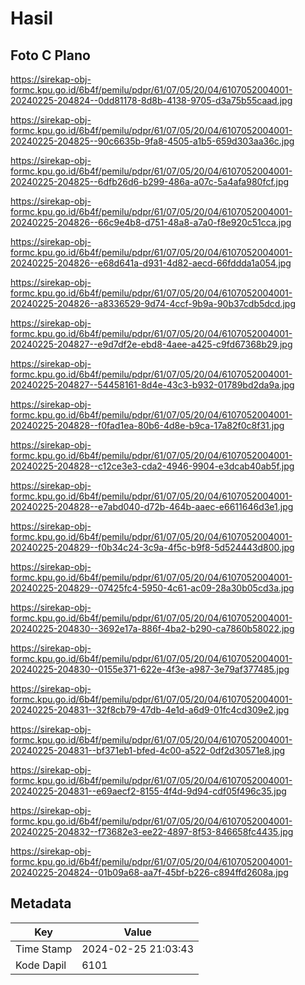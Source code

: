 # Hasil

## Foto C Plano

https://sirekap-obj-formc.kpu.go.id/6b4f/pemilu/pdpr/61/07/05/20/04/6107052004001-20240225-204824--0dd81178-8d8b-4138-9705-d3a75b55caad.jpg

https://sirekap-obj-formc.kpu.go.id/6b4f/pemilu/pdpr/61/07/05/20/04/6107052004001-20240225-204825--90c6635b-9fa8-4505-a1b5-659d303aa36c.jpg

https://sirekap-obj-formc.kpu.go.id/6b4f/pemilu/pdpr/61/07/05/20/04/6107052004001-20240225-204825--6dfb26d6-b299-486a-a07c-5a4afa980fcf.jpg

https://sirekap-obj-formc.kpu.go.id/6b4f/pemilu/pdpr/61/07/05/20/04/6107052004001-20240225-204826--66c9e4b8-d751-48a8-a7a0-f8e920c51cca.jpg

https://sirekap-obj-formc.kpu.go.id/6b4f/pemilu/pdpr/61/07/05/20/04/6107052004001-20240225-204826--e68d641a-d931-4d82-aecd-66fddda1a054.jpg

https://sirekap-obj-formc.kpu.go.id/6b4f/pemilu/pdpr/61/07/05/20/04/6107052004001-20240225-204826--a8336529-9d74-4ccf-9b9a-90b37cdb5dcd.jpg

https://sirekap-obj-formc.kpu.go.id/6b4f/pemilu/pdpr/61/07/05/20/04/6107052004001-20240225-204827--e9d7df2e-ebd8-4aee-a425-c9fd67368b29.jpg

https://sirekap-obj-formc.kpu.go.id/6b4f/pemilu/pdpr/61/07/05/20/04/6107052004001-20240225-204827--54458161-8d4e-43c3-b932-01789bd2da9a.jpg

https://sirekap-obj-formc.kpu.go.id/6b4f/pemilu/pdpr/61/07/05/20/04/6107052004001-20240225-204828--f0fad1ea-80b6-4d8e-b9ca-17a82f0c8f31.jpg

https://sirekap-obj-formc.kpu.go.id/6b4f/pemilu/pdpr/61/07/05/20/04/6107052004001-20240225-204828--c12ce3e3-cda2-4946-9904-e3dcab40ab5f.jpg

https://sirekap-obj-formc.kpu.go.id/6b4f/pemilu/pdpr/61/07/05/20/04/6107052004001-20240225-204828--e7abd040-d72b-464b-aaec-e6611646d3e1.jpg

https://sirekap-obj-formc.kpu.go.id/6b4f/pemilu/pdpr/61/07/05/20/04/6107052004001-20240225-204829--f0b34c24-3c9a-4f5c-b9f8-5d524443d800.jpg

https://sirekap-obj-formc.kpu.go.id/6b4f/pemilu/pdpr/61/07/05/20/04/6107052004001-20240225-204829--07425fc4-5950-4c61-ac09-28a30b05cd3a.jpg

https://sirekap-obj-formc.kpu.go.id/6b4f/pemilu/pdpr/61/07/05/20/04/6107052004001-20240225-204830--3692e17a-886f-4ba2-b290-ca7860b58022.jpg

https://sirekap-obj-formc.kpu.go.id/6b4f/pemilu/pdpr/61/07/05/20/04/6107052004001-20240225-204830--0155e371-622e-4f3e-a987-3e79af377485.jpg

https://sirekap-obj-formc.kpu.go.id/6b4f/pemilu/pdpr/61/07/05/20/04/6107052004001-20240225-204831--32f8cb79-47db-4e1d-a6d9-01fc4cd309e2.jpg

https://sirekap-obj-formc.kpu.go.id/6b4f/pemilu/pdpr/61/07/05/20/04/6107052004001-20240225-204831--bf371eb1-bfed-4c00-a522-0df2d30571e8.jpg

https://sirekap-obj-formc.kpu.go.id/6b4f/pemilu/pdpr/61/07/05/20/04/6107052004001-20240225-204831--e69aecf2-8155-4f4d-9d94-cdf05f496c35.jpg

https://sirekap-obj-formc.kpu.go.id/6b4f/pemilu/pdpr/61/07/05/20/04/6107052004001-20240225-204832--f73682e3-ee22-4897-8f53-846658fc4435.jpg

https://sirekap-obj-formc.kpu.go.id/6b4f/pemilu/pdpr/61/07/05/20/04/6107052004001-20240225-204824--01b09a68-aa7f-45bf-b226-c894ffd2608a.jpg


## Metadata

| Key        | Value               |
| ---------- | ------------------- |
| Time Stamp | 2024-02-25 21:03:43 |
| Kode Dapil | 6101                |



